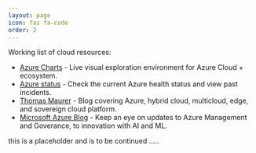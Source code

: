 ```yaml
---
layout: page
icon: fas fa-code
order: 2
---
```


Working list of cloud resources:


- <a href="https://azurecharts.com/" target="_blank">Azure Charts</a> - Live visual exploration environment for Azure Cloud + ecosystem.
- <a href="https://azure.status.microsoft/en-us/status/)" target="_blank">Azure status</a> - Check the current Azure health status and view past incidents.
- <a href="https://www.thomasmaurer.ch/)" target="_blank">Thomas Maurer</a> - Blog covering Azure, hybrid cloud, multicloud, edge, and sovereign cloud platform.
- <a href="https://azure.microsoft.com/en-us/blog/)" target="_blank">Microsoft Azure Blog</a> - Keep an eye on updates to Azure Management and Goverance, to innovation with AI and ML.

this is a placeholder and is to be continued …..

<!-- 

Azure Info Hub https://azureinfohub.azurewebsites.net/?WT.mc_id=other-azuredevtips-azureappsdev#Home

Sample Code from Microsoft Developer Tools https://learn.microsoft.com/en-us/samples/browse/?expanded=aspnet%2Cazure

Azure updates https://azure.microsoft.com/en-gb/updates?WT.mc_id=azure-azuredevtips-azureappsdev


Service Heath https://azure.microsoft.com/en-gb/get-started/azure-portal/service-health/?WT.mc_id=azure-azuredevtips-azureappsdev

Azrue on Microsoft learn https://learn.microsoft.com/en-us/azure/?product=popular

Cloud Direct's Youtube channel can be found here [YouTube](https://www.youtube.com/@CloudDirectUK).

## Unleash your potential with Microsoft’s FY26 funding

{% include embed/youtube.html id='lMg5tH2mrMc' %}

-->

